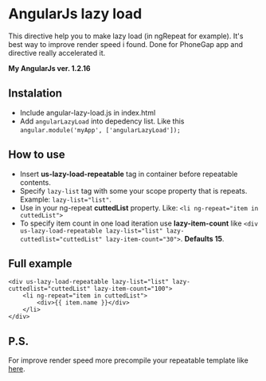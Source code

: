 AngularJs lazy load
=================

This directive help you to make lazy load (in ngRepeat for example). It's best way to improve render speed i found. Done for PhoneGap app and directive really accelerated it. 

__My AngularJs ver. 1.2.16__

## Instalation
* Include angular-lazy-load.js in index.html
* Add ```angularLazyLoad``` into depedency list. Like this ``` angular.module('myApp', ['angularLazyLoad']);  ```

## How to use
* Insert __us-lazy-load-repeatable__ tag in container before repeatable contents. 
* Specify ``` lazy-list ``` tag with some your scope property that is repeats. Example: ``` lazy-list="list" ```.
* Use in your ng-repeat __cuttedList__ property. Like: ``` <li ng-repeat="item in cuttedList">  ```
* To specify item count in one load iteration use __lazy-item-count__ like     ``` <div us-lazy-load-repeatable lazy-list="list" lazy-cuttedlist="cuttedList" lazy-item-count="30"> ```. __Defaults 15__.

## Full example
```
<div us-lazy-load-repeatable lazy-list="list" lazy-cuttedlist="cuttedList" lazy-item-count="100">
	<li ng-repeat="item in cuttedList">
		<div>{{ item.name }}</div>
	</li>
</div>
```

## P.S.
For improve render speed more precompile your repeatable template like [here](https://gist.github.com/vojtajina/3354046). 
